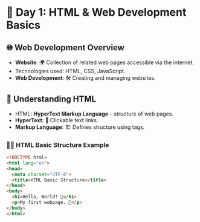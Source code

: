 # 🚀 Day 1: HTML & Web Development Basics

## 🌐 Web Development Overview

- **Website**: 🌍 Collection of related web pages accessible via the internet.
- Technologies used: HTML, CSS, JavaScript.
- **Web Development**: 🛠️ Creating and managing websites.

## 📖 Understanding HTML

- HTML: **HyperText Markup Language** – structure of web pages.
- **HyperText**: 🔗 Clickable text links.
- **Markup Language**: 🏗️ Defines structure using tags.

### 🧑‍💻 HTML Basic Structure Example
```html
<!DOCTYPE html>
<html lang="en">
<head>
  <meta charset="UTF-8">
  <title>HTML Basic Structure</title>
</head>
<body>
  <h1>Hello, World! 🌟</h1>
  <p>My first webpage. 🎉</p>
</body>
</html>
```
